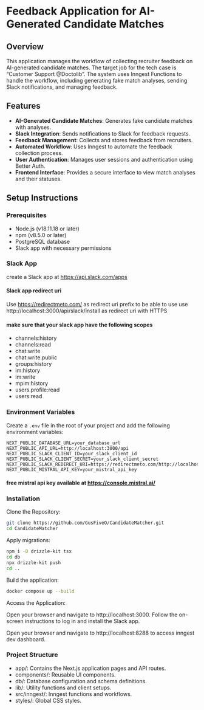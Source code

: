 # Feedback Application for AI-Generated Candidate Matches

## Overview

This application manages the workflow of collecting recruiter feedback on AI-generated candidate matches. The target job for the tech case is “Customer Support @Doctolib”. The system uses Inngest Functions to handle the workflow, including generating fake match analyses, sending Slack notifications, and managing feedback.

## Features

- **AI-Generated Candidate Matches**: Generates fake candidate matches with analyses.
- **Slack Integration**: Sends notifications to Slack for feedback requests.
- **Feedback Management**: Collects and stores feedback from recruiters.
- **Automated Workflow**: Uses Inngest to automate the feedback collection process.
- **User Authentication**: Manages user sessions and authentication using Better Auth.
- **Frontend Interface**: Provides a secure interface to view match analyses and their statuses.

## Setup Instructions

### Prerequisites

- Node.js (v18.11.18 or later)
- npm (v8.5.0 or later)
- PostgreSQL database
- Slack app with necessary permissions

### Slack App
create a Slack app at https://api.slack.com/apps

#### Slack app redirect uri
Use https://redirectmeto.com/ as redirect uri prefix to be able to use use http://localhost:3000/api/slack/install as redirect uri with HTTPS

#### make sure that your slack app have the following scopes
- channels:history
- channels:read
- chat:write
- chat:write.public
- groups:history
- im:history
- im:write
- mpim:history
- users.profile:read
- users:read
### Environment Variables

Create a `.env` file in the root of your project and add the following environment variables:

```env
NEXT_PUBLIC_DATABASE_URL=your_database_url
NEXT_PUBLIC_API_URL=http://localhost:3000/api
NEXT_PUBLIC_SLACK_CLIENT_ID=your_slack_client_id
NEXT_PUBLIC_SLACK_CLIENT_SECRET=your_slack_client_secret
NEXT_PUBLIC_SLACK_REDIRECT_URI=https://redirectmeto.com/http://localhost:3000/api/slack/install
NEXT_PUBLIC_MISTRAL_API_KEY=your_mistral_api_key
```

  
#### free mistral api key available at https://console.mistral.ai/

### Installation

Clone the Repository:

```bash
git clone https://github.com/GusFiveO/CandidateMatcher.git
cd CandidateMatcher
```

Apply migrations:

```bash
npm i -D drizzle-kit tsx
cd db
npx drizzle-kit push
cd ..
```

Build the application:

```bash
docker compose up --build
```

Access the Application:

Open your browser and navigate to http://localhost:3000.
Follow the on-screen instructions to log in and install the Slack app.

Open your browser and navigate to http://localhost:8288 to access inngest dev dashboard.

### Project Structure

- app/: Contains the Next.js application pages and API routes.
- components/: Reusable UI components.
- db/: Database configuration and schema definitions.
- lib/: Utility functions and client setups.
- src/inngest/: Inngest functions and workflows.
- styles/: Global CSS styles.

